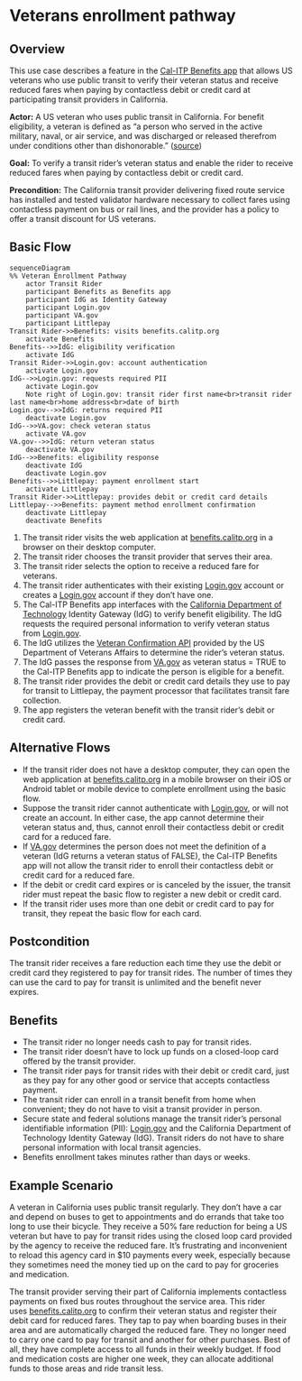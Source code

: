 # Veterans enrollment pathway

## Overview

This use case describes a feature in the [Cal-ITP Benefits app](https://benefits.calitp.org) that allows US veterans who use public transit to verify their veteran status and receive reduced fares when paying by contactless debit or credit card at participating transit providers in California.

**Actor:** A US veteran who uses public transit in California. For benefit eligibility, a veteran is defined as “a person who served in the active military, naval, or air service, and was discharged or released therefrom under conditions other than dishonorable.” ([source](https://www.ssa.gov/OP_Home/comp2/D-USC-38.html))

**Goal:** To verify a transit rider’s veteran status and enable the rider to receive reduced fares when paying by contactless debit or credit card.

**Precondition:** The California transit provider delivering fixed route service has installed and tested validator hardware necessary to collect fares using contactless payment on bus or rail lines, and the provider has a policy to offer a transit discount for US veterans.

## **Basic Flow**

```mermaid
sequenceDiagram
%% Veteran Enrollment Pathway
    actor Transit Rider
    participant Benefits as Benefits app
    participant IdG as Identity Gateway
    participant Login.gov
    participant VA.gov
    participant Littlepay
Transit Rider->>Benefits: visits benefits.calitp.org
    activate Benefits
Benefits-->>IdG: eligibility verification
    activate IdG
Transit Rider->>Login.gov: account authentication
    activate Login.gov
IdG-->>Login.gov: requests required PII
    activate Login.gov
    Note right of Login.gov: transit rider first name<br>transit rider last name<br>home address<br>date of birth
Login.gov-->>IdG: returns required PII
    deactivate Login.gov
IdG-->>VA.gov: check veteran status
    activate VA.gov
VA.gov-->>IdG: return veteran status
    deactivate VA.gov
IdG-->>Benefits: eligibility response
    deactivate IdG
    deactivate Login.gov
Benefits-->>Littlepay: payment enrollment start
    activate Littlepay
Transit Rider->>Littlepay: provides debit or credit card details
Littlepay-->>Benefits: payment method enrollment confirmation
    deactivate Littlepay
    deactivate Benefits
```

1. The transit rider visits the web application at [benefits.calitp.org](https://app.clickup.com/8631512/v/dc/87d6r-10994/benefits.calitp.org) in a browser on their desktop computer.
2. The transit rider chooses the transit provider that serves their area.
3. The transit rider selects the option to receive a reduced fare for veterans.
4. The transit rider authenticates with their existing [Login.gov](https://app.clickup.com/8631512/v/dc/87d6r-10994/Login.gov) account or creates a [Login.gov](https://app.clickup.com/8631512/v/dc/87d6r-10994/Login.gov) account if they don’t have one.
5. The Cal-ITP Benefits app interfaces with the [California Department of Technology](https://cdt.ca.gov/) Identity Gateway (IdG) to verify benefit eligibility. The IdG requests the required personal information to verify veteran status from [Login.gov](https://app.clickup.com/8631512/v/dc/87d6r-10994/Login.gov).
6. The IdG utilizes the [Veteran Confirmation API](https://developer.va.gov/explore/api/veteran-confirmation) provided by the US Department of Veterans Affairs to determine the rider’s veteran status.
7. The IdG passes the response from [VA.gov](https://app.clickup.com/8631512/v/dc/87d6r-10994/VA.gov) as veteran status = TRUE to the Cal-ITP Benefits app to indicate the person is eligible for a benefit.
8. The transit rider provides the debit or credit card details they use to pay for transit to Littlepay, the payment processor that facilitates transit fare collection.
9. The app registers the veteran benefit with the transit rider’s debit or credit card.

## **Alternative Flows**

*   If the transit rider does not have a desktop computer, they can open the web application at [benefits.calitp.org](https://app.clickup.com/8631512/v/dc/87d6r-10994/benefits.calitp.org) in a mobile browser on their iOS or Android tablet or mobile device to complete enrollment using the basic flow.
*   Suppose the transit rider cannot authenticate with [Login.gov](https://app.clickup.com/8631512/v/dc/87d6r-10994/Login.gov), or will not create an account. In either case, the app cannot determine their veteran status and, thus, cannot enroll their contactless debit or credit card for a reduced fare.
*   If [VA.gov](http://VA.gov) determines the person does not meet the definition of a veteran (IdG returns a veteran status of FALSE), the Cal-ITP Benefits app will not allow the transit rider to enroll their contactless debit or credit card for a reduced fare.
*   If the debit or credit card expires or is canceled by the issuer, the transit rider must repeat the basic flow to register a new debit or credit card.
*   If the transit rider uses more than one debit or credit card to pay for transit, they repeat the basic flow for each card.

## **Postcondition**

The transit rider receives a fare reduction each time they use the debit or credit card they registered to pay for transit rides. The number of times they can use the card to pay for transit is unlimited and the benefit never expires. 

## **Benefits**

*   The transit rider no longer needs cash to pay for transit rides.
*   The transit rider doesn’t have to lock up funds on a closed-loop card offered by the transit provider.
*   The transit rider pays for transit rides with their debit or credit card, just as they pay for any other good or service that accepts contactless payment.
*   The transit rider can enroll in a transit benefit from home when convenient; they do not have to visit a transit provider in person.
*   Secure state and federal solutions manage the transit rider’s personal identifiable information (PII): [Login.gov](https://app.clickup.com/8631512/v/dc/87d6r-10994/Login.gov) and the California Department of Technology Identity Gateway (IdG). Transit riders do not have to share personal information with local transit agencies.
*   Benefits enrollment takes minutes rather than days or weeks.

## **Example Scenario**

A veteran in California uses public transit regularly. They don’t have a car and depend on buses to get to appointments and do errands that take too long to use their bicycle. They receive a 50% fare reduction for being a US veteran but have to pay for transit rides using the closed loop card provided by the agency to receive the reduced fare. It’s frustrating and inconvenient to reload this agency card in $10 payments every week, especially because they sometimes need the money tied up on the card to pay for groceries and medication. 

The transit provider serving their part of California implements contactless payments on fixed bus routes throughout the service area. This rider uses [benefits.calitp.org](https://app.clickup.com/8631512/v/dc/87d6r-10994/benefits.calitp.org) to confirm their veteran status and register their debit card for reduced fares. They tap to pay when boarding buses in their area and are automatically charged the reduced fare. They no longer need to carry one card to pay for transit and another for other purchases. Best of all, they have complete access to all funds in their weekly budget. If food and medication costs are higher one week, they can allocate additional funds to those areas and ride transit less.
